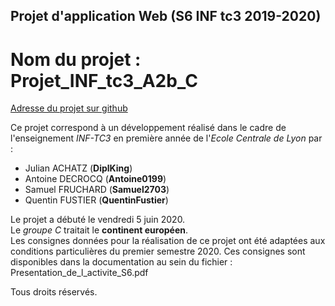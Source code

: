## Projet d'application Web (S6 INF tc3 2019-2020)
# Nom du projet : Projet_INF_tc3_A2b_C

[Adresse du projet sur github](https://github.com/QuentinFustier/Projet_INF_tc3_A2b_C)

Ce projet correspond à un développement réalisé dans le cadre de l'enseignement *INF-TC3* en première année de l'*Ecole Centrale de Lyon* par :

* Julian ACHATZ (**DiplKing**)
* Antoine DECROCQ (**Antoine0199**)
* Samuel FRUCHARD (**Samuel2703**)
* Quentin FUSTIER (**QuentinFustier**)

Le projet a débuté le vendredi 5 juin 2020.  
Le *groupe C* traitait le **continent européen**.  
Les consignes données pour la réalisation de ce projet ont été adaptées aux conditions particulières du premier semestre 2020.
Ces consignes sont disponibles dans la documentation au sein du fichier : Presentation_de_l_activite_S6.pdf

Tous droits réservés.